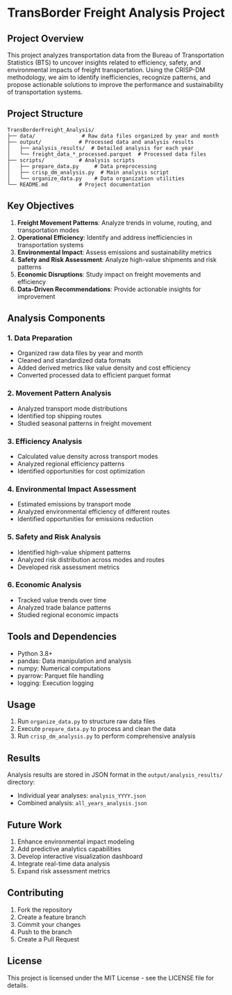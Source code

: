 # TransBorder Freight Analysis Project

## Project Overview
This project analyzes transportation data from the Bureau of Transportation Statistics (BTS) to uncover insights related to efficiency, safety, and environmental impacts of freight transportation. Using the CRISP-DM methodology, we aim to identify inefficiencies, recognize patterns, and propose actionable solutions to improve the performance and sustainability of transportation systems.

## Project Structure
```
TransBorderFreight_Analysis/
├── data/               # Raw data files organized by year and month
├── output/            # Processed data and analysis results
│   ├── analysis_results/  # Detailed analysis for each year
│   └── freight_data_*_processed.parquet  # Processed data files
├── scripts/           # Analysis scripts
│   ├── prepare_data.py     # Data preprocessing
│   ├── crisp_dm_analysis.py  # Main analysis script
│   └── organize_data.py    # Data organization utilities
└── README.md          # Project documentation
```

## Key Objectives
1. **Freight Movement Patterns**: Analyze trends in volume, routing, and transportation modes
2. **Operational Efficiency**: Identify and address inefficiencies in transportation systems
3. **Environmental Impact**: Assess emissions and sustainability metrics
4. **Safety and Risk Assessment**: Analyze high-value shipments and risk patterns
5. **Economic Disruptions**: Study impact on freight movements and efficiency
6. **Data-Driven Recommendations**: Provide actionable insights for improvement

## Analysis Components

### 1. Data Preparation
- Organized raw data files by year and month
- Cleaned and standardized data formats
- Added derived metrics like value density and cost efficiency
- Converted processed data to efficient parquet format

### 2. Movement Pattern Analysis
- Analyzed transport mode distributions
- Identified top shipping routes
- Studied seasonal patterns in freight movement

### 3. Efficiency Analysis
- Calculated value density across transport modes
- Analyzed regional efficiency patterns
- Identified opportunities for cost optimization

### 4. Environmental Impact Assessment
- Estimated emissions by transport mode
- Analyzed environmental efficiency of different routes
- Identified opportunities for emissions reduction

### 5. Safety and Risk Analysis
- Identified high-value shipment patterns
- Analyzed risk distribution across modes and routes
- Developed risk assessment metrics

### 6. Economic Analysis
- Tracked value trends over time
- Analyzed trade balance patterns
- Studied regional economic impacts

## Tools and Dependencies
- Python 3.8+
- pandas: Data manipulation and analysis
- numpy: Numerical computations
- pyarrow: Parquet file handling
- logging: Execution logging

## Usage
1. Run `organize_data.py` to structure raw data files
2. Execute `prepare_data.py` to process and clean the data
3. Run `crisp_dm_analysis.py` to perform comprehensive analysis

## Results
Analysis results are stored in JSON format in the `output/analysis_results/` directory:
- Individual year analyses: `analysis_YYYY.json`
- Combined analysis: `all_years_analysis.json`

## Future Work
1. Enhance environmental impact modeling
2. Add predictive analytics capabilities
3. Develop interactive visualization dashboard
4. Integrate real-time data analysis
5. Expand risk assessment metrics

## Contributing
1. Fork the repository
2. Create a feature branch
3. Commit your changes
4. Push to the branch
5. Create a Pull Request

## License
This project is licensed under the MIT License - see the LICENSE file for details.
